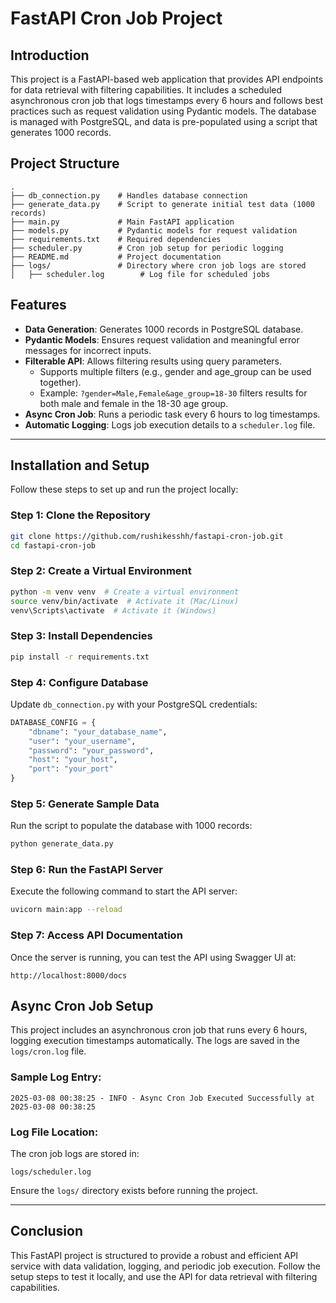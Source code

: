 # FastAPI Cron Job Project

## Introduction
This project is a FastAPI-based web application that provides API endpoints for data retrieval with filtering capabilities. It includes a scheduled asynchronous cron job that logs timestamps every 6 hours and follows best practices such as request validation using Pydantic models. The database is managed with PostgreSQL, and data is pre-populated using a script that generates 1000 records.

## Project Structure
```
.
├── db_connection.py    # Handles database connection
├── generate_data.py    # Script to generate initial test data (1000 records)
├── main.py             # Main FastAPI application
├── models.py           # Pydantic models for request validation
├── requirements.txt    # Required dependencies
├── scheduler.py        # Cron job setup for periodic logging
├── README.md           # Project documentation
├── logs/               # Directory where cron job logs are stored
│   ├── scheduler.log        # Log file for scheduled jobs
```

## Features
- **Data Generation**: Generates 1000 records in PostgreSQL database.
- **Pydantic Models**: Ensures request validation and meaningful error messages for incorrect inputs.
- **Filterable API**: Allows filtering results using query parameters.
  - Supports multiple filters (e.g., gender and age_group can be used together).
  - Example: `?gender=Male,Female&age_group=18-30` filters results for both male and female in the 18-30 age group.
- **Async Cron Job**: Runs a periodic task every 6 hours to log timestamps.
- **Automatic Logging**: Logs job execution details to a `scheduler.log` file.

---

## Installation and Setup
Follow these steps to set up and run the project locally:

### Step 1: Clone the Repository
```sh
git clone https://github.com/rushikesshh/fastapi-cron-job.git
cd fastapi-cron-job
```

### Step 2: Create a Virtual Environment
```sh
python -m venv venv  # Create a virtual environment
source venv/bin/activate  # Activate it (Mac/Linux)
venv\Scripts\activate  # Activate it (Windows)
```

### Step 3: Install Dependencies
```sh
pip install -r requirements.txt
```

### Step 4: Configure Database
Update `db_connection.py` with your PostgreSQL credentials:
```python
DATABASE_CONFIG = {
    "dbname": "your_database_name",
    "user": "your_username",
    "password": "your_password",
    "host": "your_host",
    "port": "your_port"
}
```

### Step 5: Generate Sample Data
Run the script to populate the database with 1000 records:
```sh
python generate_data.py
```

### Step 6: Run the FastAPI Server
Execute the following command to start the API server:
```sh
uvicorn main:app --reload
```

### Step 7: Access API Documentation
Once the server is running, you can test the API using Swagger UI at:
```
http://localhost:8000/docs
```


## Async Cron Job Setup
This project includes an asynchronous cron job that runs every 6 hours, logging execution timestamps automatically. The logs are saved in the `logs/cron.log` file.

### Sample Log Entry:
```
2025-03-08 00:38:25 - INFO - Async Cron Job Executed Successfully at 2025-03-08 00:38:25
```

### Log File Location:
The cron job logs are stored in:
```
logs/scheduler.log
```
Ensure the `logs/` directory exists before running the project.

---

## Conclusion
This FastAPI project is structured to provide a robust and efficient API service with data validation, logging, and periodic job execution. Follow the setup steps to test it locally, and use the API for data retrieval with filtering capabilities.

